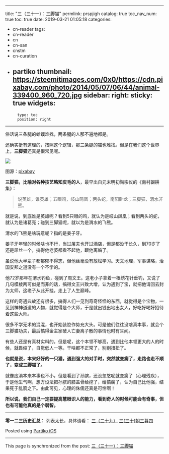 
---
title: "三（三十一）：三脚猫"
permlink: prspjigh
catalog: true
toc_nav_num: true
toc: true
date: 2019-03-21 01:05:18
categories:
- cn-reader
tags:
- cn-reader
- cn
- cn-san
- cnstm
- cn-curation
- partiko
thumbnail: https://steemitimages.com/0x0/https://cdn.pixabay.com/photo/2014/05/07/06/44/animal-339400_960_720.jpg
sidebar:
    right:
        sticky: true
widgets:
    -
        type: toc
        position: right
---


俗话说三条腿的蛤蟆难找，两条腿的人那不遍地都是。

还确实挺有道理的，按照这个逻辑，那三条腿的猫也难找。但是在我们这个世界上，**三脚猫**还真是很常见呢。

![](https://steemitimages.com/0x0/https://cdn.pixabay.com/photo/2014/05/07/06/44/animal-339400_960_720.jpg)

图源：[pixabay](https://cdn.pixabay.com/photo/2014/05/07/06/44/animal-339400_960_720.jpg)

**三脚猫，比喻对各种技艺略知皮毛的人**，最早出自元末明初陶宗仪的《南村辍耕集》：

> 说英雄，谁英雄；五眼鸡，岐山鸣凤；两头蛇，南阳卧龙；三脚猫，渭水非熊。

就是说，到底谁是英雄呢？看到5只眼的鸡，就认为是岐山凤凰；看到两头的蛇，就认为是诸葛亮；碰到三脚猫呢，就以为是渭水的飞熊。

渭水的飞熊是啥玩意呢？指的是姜子牙。

姜子牙年轻的时候啥也不行，当过屠夫也开过酒店，但是都没干长久，到70岁了还是屌丝一个，搞得他老婆都看不起他，跟他离婚了。

虽说他大半辈子都郁郁不得志，但他丝毫没有放松学习。天文地理，军事谋略，治国安邦之道没有一个不学的。

他72岁那年在渭水钓鱼，碰到了周文王。这老小子拿着一根绣花针垂钓，又说了几句模棱两可似是而非的话，搞得文王兴致大增，认为遇到了宝，就把他请回去封为太师，这老子从此开挂，走上了人生巅峰。

这样的奇遇典故还有很多，搞得人们一见到奇奇怪怪的东西，就觉得是个宝物，一见到神神道道的人物，就觉得是个大师，于是就出钱出地出女人，好吃好喝好招待着这些大师。

很多不学无术的混混，也开始装腔作势充大头。可是他们往往没啥真本事，就会个三脚猫功夫，最后搞得金主家破人亡妻离子散的事情也时有耳闻。

有些人还是有真材实料的，但是呢，这个本领不够高，遇到比他本领更大的人的时候，就畏缩了，自觉低人一等。干啥都不正常了，别别扭扭了。

**也就是说，本来好好的一只猫，遇到强大的对手时，突然就变瘸了，走路也走不顺了，变成三脚猫了。**

就像庞涓本来本事也不小，但是看到了孙膑，还没忽悠呢就变瘸了（心理残疾），于是他生气啊，想方设法把孙膑的膝盖骨给挖了，给搞瘸了，认为自己比他强，结果死于乱箭之下。由此可见，心理的侏儒还真是可怜啊！

**所以说，我们自己一定要提高慧眼识人的能力，看到奇人的时候可能会有奇事，但也有可能他真的是个弱智。**

---

**零一二三历史汇总：**
列表太长，具体请看：
[三（二十九）](https://busy.org/@softmetal/419nwh8us7)
[三(三十)朝三暮四](https://busy.org/@kadishakho/qt61y4nw)

Posted using [Partiko iOS](https://partiko.app/referral/julian2013)

- - -

This page is synchronized from the post: [三（三十一）：三脚猫](https://steemit.com/@julian2013/prspjigh)
